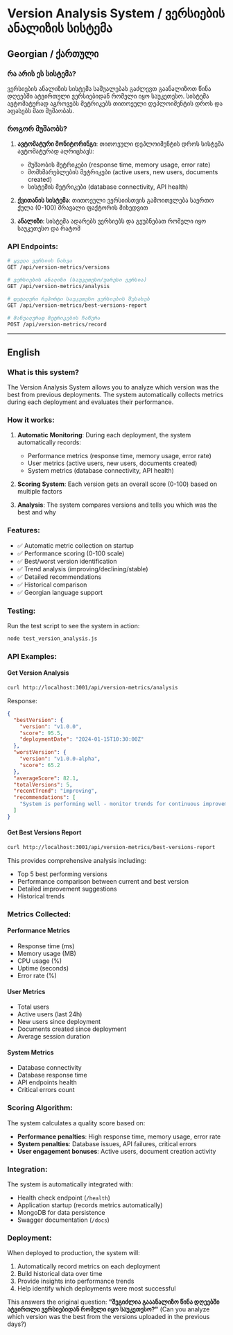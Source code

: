 # Version Analysis System / ვერსიების ანალიზის სისტემა

## Georgian / ქართული

### რა არის ეს სისტემა?

ვერსიების ანალიზის სისტემა საშუალებას გაძლევთ გაანალიზოთ წინა დღეებში ატვირთული ვერსიებიდან რომელი იყო საუკეთესო. სისტემა ავტომატურად აგროვებს მეტრიკებს თითოეული დეპლოიმენტის დროს და აფასებს მათ მუშაობას.

### როგორ მუშაობს?

1. **ავტომატური მონიტორინგი**: თითოეული დეპლოიმენტის დროს სისტემა ავტომატურად აღრიცხავს:
   - მუშაობის მეტრიკები (response time, memory usage, error rate)
   - მომხმარებლების მეტრიკები (active users, new users, documents created)  
   - სისტემის მეტრიკები (database connectivity, API health)

2. **ქვითანის სისტემა**: თითოეული ვერსიისთვის გამოითვლება საერთო ქულა (0-100) მრავალი ფაქტორის მიხედვით

3. **ანალიზი**: სისტემა ადარებს ვერსიებს და გეუბნებათ რომელი იყო საუკეთესო და რატომ

### API Endpoints:

```bash
# ყველა ვერსიის ნახვა
GET /api/version-metrics/versions

# ვერსიების ანალიზი (საუკეთესო/უარესი ვერსია)
GET /api/version-metrics/analysis

# დეტალური რეპორტი საუკეთესო ვერსიების შესახებ
GET /api/version-metrics/best-versions-report

# მანუალურად მეტრიკების ჩაწერა
POST /api/version-metrics/record
```

---

## English

### What is this system?

The Version Analysis System allows you to analyze which version was the best from previous deployments. The system automatically collects metrics during each deployment and evaluates their performance.

### How it works:

1. **Automatic Monitoring**: During each deployment, the system automatically records:
   - Performance metrics (response time, memory usage, error rate)
   - User metrics (active users, new users, documents created)
   - System metrics (database connectivity, API health)

2. **Scoring System**: Each version gets an overall score (0-100) based on multiple factors

3. **Analysis**: The system compares versions and tells you which was the best and why

### Features:

- ✅ Automatic metric collection on startup
- ✅ Performance scoring (0-100 scale)
- ✅ Best/worst version identification
- ✅ Trend analysis (improving/declining/stable)
- ✅ Detailed recommendations
- ✅ Historical comparison
- ✅ Georgian language support

### Testing:

Run the test script to see the system in action:

```bash
node test_version_analysis.js
```

### API Examples:

#### Get Version Analysis
```bash
curl http://localhost:3001/api/version-metrics/analysis
```

Response:
```json
{
  "bestVersion": {
    "version": "v1.0.0",
    "score": 95.5,
    "deploymentDate": "2024-01-15T10:30:00Z"
  },
  "worstVersion": {
    "version": "v1.0.0-alpha", 
    "score": 65.2
  },
  "averageScore": 82.1,
  "totalVersions": 5,
  "recentTrend": "improving",
  "recommendations": [
    "System is performing well - monitor trends for continuous improvement"
  ]
}
```

#### Get Best Versions Report  
```bash
curl http://localhost:3001/api/version-metrics/best-versions-report
```

This provides comprehensive analysis including:
- Top 5 best performing versions
- Performance comparison between current and best version
- Detailed improvement suggestions
- Historical trends

### Metrics Collected:

#### Performance Metrics
- Response time (ms)
- Memory usage (MB)  
- CPU usage (%)
- Uptime (seconds)
- Error rate (%)

#### User Metrics
- Total users
- Active users (last 24h)
- New users since deployment
- Documents created since deployment
- Average session duration

#### System Metrics  
- Database connectivity
- Database response time
- API endpoints health
- Critical errors count

### Scoring Algorithm:

The system calculates a quality score based on:
- **Performance penalties**: High response time, memory usage, error rate
- **System penalties**: Database issues, API failures, critical errors
- **User engagement bonuses**: Active users, document creation activity

### Integration:

The system is automatically integrated with:
- Health check endpoint (`/health`) 
- Application startup (records metrics automatically)
- MongoDB for data persistence
- Swagger documentation (`/docs`)

### Deployment:

When deployed to production, the system will:
1. Automatically record metrics on each deployment
2. Build historical data over time
3. Provide insights into performance trends
4. Help identify which deployments were most successful

This answers the original question: **"შეგიძლია გააანალიზო წინა დღეებში ატვირთლი ვერსიებიდან რომელი იყო საუკეთესო?"** (Can you analyze which version was the best from the versions uploaded in the previous days?)